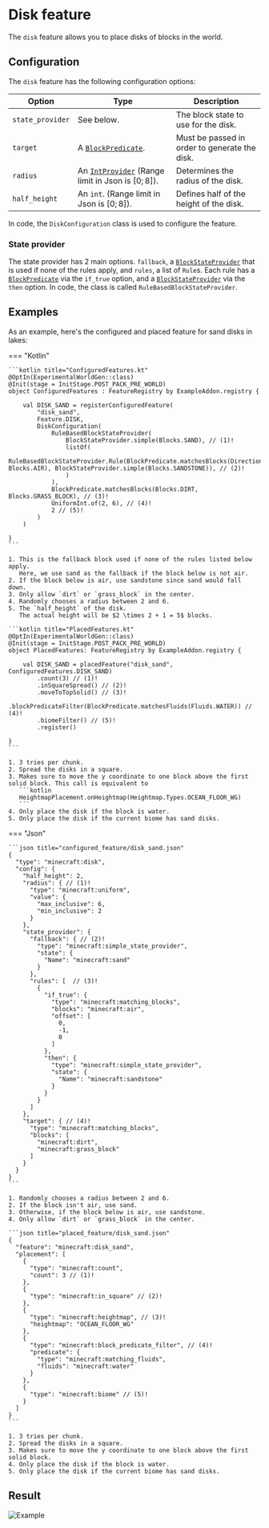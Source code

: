 # Disk feature

The `disk` feature allows you to place disks of blocks in the world.

## Configuration

The `disk` feature has the following configuration options:

| Option           | Type                                                                                             | Description                                   |
|------------------|--------------------------------------------------------------------------------------------------|-----------------------------------------------|
| `state_provider` | See below.                                                                                       | The block state to use for the disk.          |
| `target`         | A [`BlockPredicate`](../../types/block-predicate.md).                                            | Must be passed in order to generate the disk. |
| `radius`         | An [`IntProvider`](../../types/number-provider.md#intprovider) (Range limit in Json is $[0;8]$). | Determines the radius of the disk.            |
| `half_height`    | An `int`. (Range limit in Json is $[0;8]$).                                                      | Defines half of the height of the disk.       |

In code, the `DiskConfiguration` class is used to configure the feature.

### State provider

The state provider has 2 main options. `fallback`, a [`BlockStateProvider`](../../types/block-state-provider.md) that is used
if none of the rules apply, and `rules`, a list of `Rule`s. Each rule has a [`BlockPredicate`](../../types/block-predicate.md)
via the `if_true` option, and a [`BlockStateProvider`](../../types/block-state-provider.md) via the `then` option. In code, the
class is called `RuleBasedBlockStateProvider`.

## Examples

As an example, here's the configured and placed feature for sand disks in lakes:

=== "Kotlin"

    ```kotlin title="ConfiguredFeatures.kt"
    @OptIn(ExperimentalWorldGen::class)
    @Init(stage = InitStage.POST_PACK_PRE_WORLD)
    object ConfiguredFeatures : FeatureRegistry by ExampleAddon.registry {
    
        val DISK_SAND = registerConfiguredFeature(
            "disk_sand",
            Feature.DISK,
            DiskConfiguration(
                RuleBasedBlockStateProvider(
                    BlockStateProvider.simple(Blocks.SAND), // (1)!
                    listOf(
                        RuleBasedBlockStateProvider.Rule(BlockPredicate.matchesBlocks(Direction.DOWN.normal, Blocks.AIR), BlockStateProvider.simple(Blocks.SANDSTONE)), // (2)!
                    )
                ),
                BlockPredicate.matchesBlocks(Blocks.DIRT, Blocks.GRASS_BLOCK), // (3)!
                UniformInt.of(2, 6), // (4)!
                2 // (5)!
            )
        )
    
    }
    ```

    1. This is the fallback block used if none of the rules listed below apply.
       Here, we use sand as the fallback if the block below is not air.
    2. If the block below is air, use sandstone since sand would fall down.
    3. Only allow `dirt` or `grass_block` in the center.
    4. Randomly chooses a radius between 2 and 6.
    5. The `half_height` of the disk.  
       The actual height will be $2 \times 2 + 1 = 5$ blocks.
    
    ```kotlin title="PlacedFeatures.kt"
    @OptIn(ExperimentalWorldGen::class)
    @Init(stage = InitStage.POST_PACK_PRE_WORLD)
    object PlacedFeatures: FeatureRegistry by ExampleAddon.registry {
    
        val DISK_SAND = placedFeature("disk_sand", ConfiguredFeatures.DISK_SAND)
            .count(3) // (1)!
            .inSquareSpread() // (2)!
            .moveToTopSolid() // (3)!
            .blockPredicateFilter(BlockPredicate.matchesFluids(Fluids.WATER)) // (4)!
            .biomeFilter() // (5)!
            .register()
    
    }
    ```

    1. 3 tries per chunk.
    2. Spread the disks in a square.
    3. Makes sure to move the y coordinate to one block above the first solid block. This call is equivalent to 
       ```kotlin
       HeightmapPlacement.onHeightmap(Heightmap.Types.OCEAN_FLOOR_WG)
       ```
    4. Only place the disk if the block is water.
    5. Only place the disk if the current biome has sand disks.

=== "Json"

    ```json title="configured_feature/disk_sand.json"
    {
      "type": "minecraft:disk",
      "config": {
        "half_height": 2,
        "radius": { // (1)!
          "type": "minecraft:uniform",
          "value": {
            "max_inclusive": 6,
            "min_inclusive": 2
          }
        },
        "state_provider": {
          "fallback": { // (2)!
            "type": "minecraft:simple_state_provider",
            "state": {
              "Name": "minecraft:sand"
            }
          },
          "rules": [  // (3)!
            {
              "if_true": {
                "type": "minecraft:matching_blocks",
                "blocks": "minecraft:air",
                "offset": [
                  0,
                  -1,
                  0
                ]
              },
              "then": {
                "type": "minecraft:simple_state_provider",
                "state": {
                  "Name": "minecraft:sandstone"
                }
              }
            }
          ]
        },
        "target": { // (4)!
          "type": "minecraft:matching_blocks",
          "blocks": [
            "minecraft:dirt",
            "minecraft:grass_block"
          ]
        }
      }
    }
    ```
    
    1. Randomly chooses a radius between 2 and 6.
    2. If the block isn't air, use sand.
    3. Otherwise, if the block below is air, use sandstone.
    4. Only allow `dirt` or `grass_block` in the center.
    
    ```json title="placed_feature/disk_sand.json"
    {
      "feature": "minecraft:disk_sand",
      "placement": [
        {
          "type": "minecraft:count",
          "count": 3 // (1)!
        },
        {
          "type": "minecraft:in_square" // (2)!
        },
        {
          "type": "minecraft:heightmap", // (3)!
          "heightmap": "OCEAN_FLOOR_WG"
        },
        {
          "type": "minecraft:block_predicate_filter", // (4)!
          "predicate": {
            "type": "minecraft:matching_fluids",
            "fluids": "minecraft:water"
          }
        },
        {
          "type": "minecraft:biome" // (5)!
        }
      ]
    }
    ```
    
    1. 3 tries per chunk.
    2. Spread the disks in a square.
    3. Makes sure to move the y coordinate to one block above the first solid block.
    4. Only place the disk if the block is water.
    5. Only place the disk if the current biome has sand disks.

## Result

![Example](https://i.imgur.com/G2Ebb1v.gif)